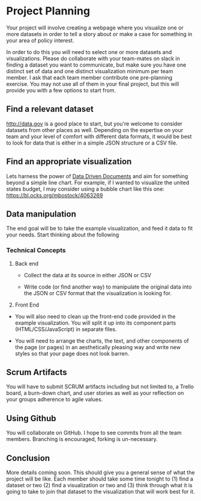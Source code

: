 # Project Planning

Your project will involve creating a webpage where you visualize one or more datasets in order to tell a story about or make a case for something in your area of policy interest.

In order to do this you will need to select one or more datasets and visualizations. Please do collaborate with your team-mates on slack in finding a dataset you want to communicate, but make sure you have one distinct set of data and one distinct visualization minimum per team member. I ask that each team member contribute one pre-planning exercise. You may not use all of them in your final project, but this will provide you with a few options to start from.

## Find a relevant dataset

http://data.gov is a good place to start, but you're welcome to consider datasets from other places as well. Depending on the expertise on your team and your level of comfort with different data formats, it would be best to look for data that is either in a simple JSON structure or a CSV file.

## Find an appropriate visualization

Lets harness the power of [Data Driven Documents](https://d3js.org/) and aim for something beyond a simple line chart. For example, if I wanted to visualize the united states budget, I may consider using a bubble chart like this one:
https://bl.ocks.org/mbostock/4063269

## Data manipulation

The end goal will be to take the example visualization, and feed it data to fit your needs. Start thinking about the following

### Technical Concepts

1. Back end

   - Collect the data at its source in either JSON or CSV

   - Write code (or find another way) to manipulate the original data into the JSON or CSV format that the visualization is looking for.

2. Front End

  - You will also need to clean up the front-end code provided in the example visualization. You will split it up into its component parts (HTML/CSS/JavaScript) in separate files.

  - You will need to arrange the charts, the text, and other components of the page (or pages) in an aesthetically pleasing way and write new styles so that your page does not look barren.

## Scrum Artifacts

You will have to submit SCRUM artifacts including but not limited to, a Trello board, a burn-down chart, and user stories as well as your reflection on your groups adherence to agile values.

## Using Github

You will collaborate on GitHub. I hope to see commits from all the team members. Branching is encouraged, forking is un-necessary.

## Conclusion
More details coming soon. This should give you a general sense of what the project will be like. Each member should take some time tonight to (1) find a dataset or two (2) find a visualization or two and (3) think through what it is going to take to join that dataset to the visualization that will work best for it.
